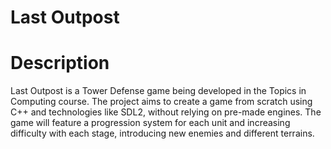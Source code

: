# Last Outpost

# Description
Last Outpost is a Tower Defense game being developed in the Topics in Computing course. The project aims to create a game from scratch using C++ and technologies like SDL2, without relying on pre-made engines. The game will feature a progression system for each unit and increasing difficulty with each stage, introducing new enemies and different terrains.

